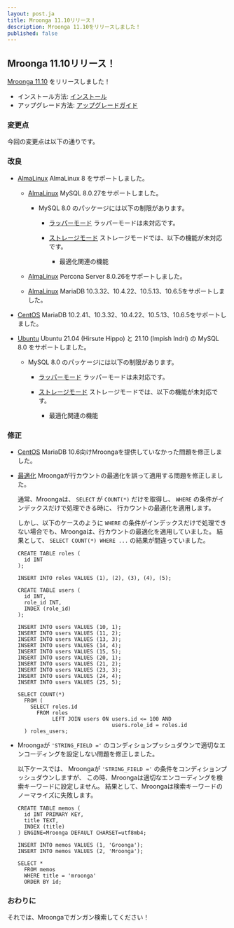 ```yaml
---
layout: post.ja
title: Mroonga 11.10リリース！
description: Mroonga 11.10をリリースしました！
published: false
---
```


## Mroonga 11.10リリース！

[Mroonga 11.10](/ja/docs/news.html#release-11-10) をリリースしました！

* インストール方法: [インストール](/ja/docs/install.html)
* アップグレード方法: [アップグレードガイド](/ja/docs/upgrade.html)

### 変更点

今回の変更点は以下の通りです。

### 改良

* [AlmaLinux](/ja/docs/install/almalinux.html) AlmaLinux 8 をサポートしました。

  * [AlmaLinux](/ja/docs/install/almalinux.html) MySQL 8.0.27をサポートしました。

    * MySQL 8.0 のパッケージには以下の制限があります。

      * [ラッパーモード](/ja/docs/tutorial/wrapper.html) ラッパーモードは未対応です。

      * [ストレージモード](/ja/docs/tutorial/storage.html) ストレージモードでは、以下の機能が未対応です。

        * 最適化関連の機能

  * [AlmaLinux](/ja/docs/install/almalinux.html) Percona Server 8.0.26をサポートしました。

  * [AlmaLinux](/ja/docs/install/almalinux.html) MariaDB 10.3.32、10.4.22、10.5.13、10.6.5をサポートしました。

* [CentOS](/ja/docs/install/centos.html) MariaDB 10.2.41、10.3.32、10.4.22、10.5.13、10.6.5をサポートしました。

* [Ubuntu](/ja/docs/install/ubuntu.html) Ubuntu 21.04 (Hirsute Hippo) と 21.10 (Impish Indri) の MySQL 8.0 をサポートしました。

  * MySQL 8.0 のパッケージには以下の制限があります。

    * [ラッパーモード](/ja/docs/tutorial/wrapper.html) ラッパーモードは未対応です。

    * [ストレージモード](/ja/docs/tutorial/storage.html) ストレージモードでは、以下の機能が未対応です。

      * 最適化関連の機能

### 修正

* [CentOS](/ja/docs/install/centos.html) MariaDB 10.6向けMroongaを提供していなかった問題を修正しました。

* [最適化](/ja/docs/reference/optimizations.html) Mroongaが行カウントの最適化を誤って適用する問題を修正しました。

  通常、Mroongaは、 ``SELECT`` が ``COUNT(*)`` だけを取得し、 ``WHERE`` の条件がインデックスだけで処理できる時に、
  行カウントの最適化を適用します。

  しかし、以下のケースのように ``WHERE`` の条件がインデックスだけで処理できない場合でも、Mroongaは、行カウントの最適化を適用していました。
  結果として、 ``SELECT COUNT(*) WHERE ...`` の結果が間違っていました。

    ```
    CREATE TABLE roles (
      id INT
    );

    INSERT INTO roles VALUES (1), (2), (3), (4), (5);

    CREATE TABLE users (
      id INT,
      role_id INT,
      INDEX (role_id)
    );

    INSERT INTO users VALUES (10, 1);
    INSERT INTO users VALUES (11, 2);
    INSERT INTO users VALUES (13, 3);
    INSERT INTO users VALUES (14, 4);
    INSERT INTO users VALUES (15, 5);
    INSERT INTO users VALUES (20, 1);
    INSERT INTO users VALUES (21, 2);
    INSERT INTO users VALUES (23, 3);
    INSERT INTO users VALUES (24, 4);
    INSERT INTO users VALUES (25, 5);

    SELECT COUNT(*)
      FROM (
        SELECT roles.id
          FROM roles
               LEFT JOIN users ON users.id <= 100 AND
                                  users.role_id = roles.id
      ) roles_users;
    ```

* Mroongaが ``'STRING_FIELD ='`` のコンディションプッシュダウンで適切なエンコーディングを設定しない問題を修正しました。

  以下ケースでは、 Mroongaが ``'STRING_FIELD ='`` の条件をコンディションプッシュダウンしますが、
  この時、Mroongaは適切なエンコーディングを検索キーワードに設定しません。
  結果として、Mroongaは検索キーワードのノーマライズに失敗します。

    ```
    CREATE TABLE memos (
      id INT PRIMARY KEY,
      title TEXT,
      INDEX (title)
    ) ENGINE=Mroonga DEFAULT CHARSET=utf8mb4;

    INSERT INTO memos VALUES (1, 'Groonga');
    INSERT INTO memos VALUES (2, 'Mroonga');

    SELECT *
      FROM memos
      WHERE title = 'mroonga'
      ORDER BY id;
    ```

### おわりに

それでは、Mroongaでガンガン検索してください！

